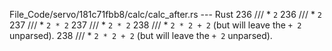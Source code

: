 File_Code/servo/181c71fbb8/calc/calc_after.rs --- Rust
236     ///     * `2`                                                                                                                                        236     /// * `2`
237     ///     * `2 * 2`                                                                                                                                    237     /// * `2 * 2`
238     ///     * `2 * 2 + 2` (but will leave the `+ 2` unparsed).                                                                                           238     /// * `2 * 2 + 2` (but will leave the `+ 2` unparsed).

